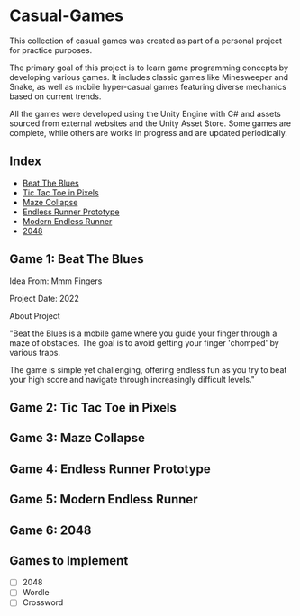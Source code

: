 # Casual-Games

This collection of casual games was created as part of a personal project for practice purposes.

The primary goal of this project is to learn game programming concepts by developing various games. It includes classic games like Minesweeper and Snake, as well as mobile hyper-casual games featuring diverse mechanics based on current trends.

All the games were developed using the Unity Engine with C# and assets sourced from external websites and the Unity Asset Store. Some games are complete, while others are works in progress and are updated periodically.

## Index
- [Beat The Blues](#game-1-beat-the-blues)
- [Tic Tac Toe in Pixels](#game-2-tic-tac-toe-in-pixels)
- [Maze Collapse](#game-3-maze-collapse)
- [Endless Runner Prototype](#game-4-endless-runner-prototype)
- [Modern Endless Runner](#game-5-modern-endless-runner)
- [2048](#game-6-2048)

## Game 1: Beat The Blues

Idea From: Mmm Fingers

Project Date: 2022

About Project 

"Beat the Blues is a mobile game where you guide your finger through a maze of obstacles. The goal is to avoid getting your finger 'chomped' by various traps.

The game is simple yet challenging, offering endless fun as you try to beat your high score and navigate through increasingly difficult levels."


## Game 2: Tic Tac Toe in Pixels
## Game 3: Maze Collapse
## Game 4: Endless Runner Prototype
## Game 5: Modern Endless Runner
## Game 6: 2048

## Games to Implement
- [ ] 2048
- [ ] Wordle
- [ ] Crossword
